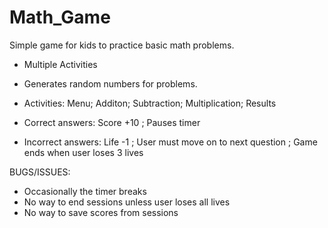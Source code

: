# Math_Game

Simple game for kids to practice basic math problems.

- Multiple Activities

- Generates random numbers for problems.

- Activities: Menu; Additon; Subtraction; Multiplication; Results

- Correct answers: Score +10 ; Pauses timer

- Incorrect answers: Life -1 ; User must move on to next question ; Game ends when user loses 3 lives


BUGS/ISSUES:

- Occasionally the timer breaks
- No way to end sessions unless user loses all lives
- No way to save scores from sessions
